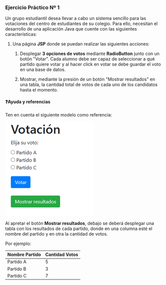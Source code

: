 ### Ejercicio Práctico Nº 1

Un grupo estudiantil desea llevar a cabo un sistema sencillo para las votaciones del centro de estudiantes de su colegio. Para ello, necesitan el desarrollo de una aplicación Java que cuente con las siguientes características:

1. Una página **JSP** donde se puedan realizar las siguientes acciones:
    
    1. Desplegar **3 opciones de votos** mediante **RadioButton** junto con un botón "Votar". Cada alumno debe ser capaz de seleccionar a qué partido quiere votar y al hacer click en votar se debe guardar el voto en una base de datos.
        
    2. Mostrar, mediante la presión de un botón "Mostrar resultados" en una tabla, la cantidad total de votos de cada uno de los candidatos hasta el momento.
        

#### ❓**Ayuda y referencias**

Ten en cuenta el siguiente modelo como referencia:

![](./resources/ejemplo-sem-3-dia-11-1.png)

Al apretar el botón **Mostrar resultados**, debajo se deberá desplegar una tabla con los resultados de cada partido, donde en una columna esté el nombre del partido y en otra la cantidad de votos.

Por ejemplo:

|Nombre Partido|Cantidad Votos|
|---|---|
|Partido A|5|
|Partido B|3|
|Partido C|7|